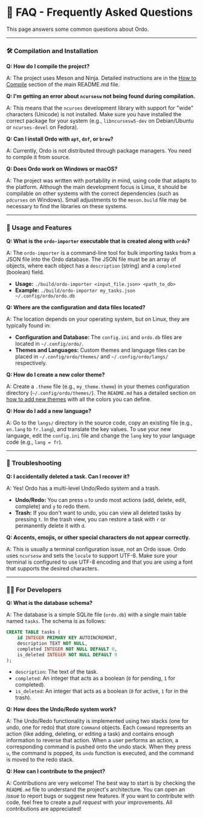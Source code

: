 # 🧐 FAQ - Frequently Asked Questions

This page answers some common questions about Ordo.

---

### 🛠️ Compilation and Installation

**Q: How do I compile the project?**

A: The project uses Meson and Ninja. Detailed instructions are in the [How to Compile](README.md#how-to-compile) section of the main README.md file.

**Q: I'm getting an error about `ncursesw` not being found during compilation.**

A: This means that the `ncurses` development library with support for "wide" characters (Unicode) is not installed. Make sure you have installed the correct package for your system (e.g., `libncursesw5-dev` on Debian/Ubuntu or `ncurses-devel` on Fedora).

**Q: Can I install Ordo with `apt`, `dnf`, or `brew`?**

A: Currently, Ordo is not distributed through package managers. You need to compile it from source.

**Q: Does Ordo work on Windows or macOS?**

A: The project was written with portability in mind, using code that adapts to the platform. Although the main development focus is Linux, it should be compilable on other systems with the correct dependencies (such as `pdcurses` on Windows). Small adjustments to the `meson.build` file may be necessary to find the libraries on these systems.

---

### 🚀 Usage and Features

**Q: What is the `ordo-importer` executable that is created along with `ordo`?**

A: The `ordo-importer` is a command-line tool for bulk importing tasks from a JSON file into the Ordo database. The JSON file must be an array of objects, where each object has a `description` (string) and a `completed` (boolean) field.

*   **Usage:** `./build/ordo-importer <input_file.json> <path_to_db>`
*   **Example:** `./build/ordo-importer my_tasks.json ~/.config/ordo/ordo.db`

**Q: Where are the configuration and data files located?**

A: The location depends on your operating system, but on Linux, they are typically found in:
*   **Configuration and Database:** The `config.ini` and `ordo.db` files are located in `~/.config/ordo/`.
*   **Themes and Languages:** Custom themes and language files can be placed in `~/.config/ordo/themes/` and `~/.config/ordo/langs/` respectively.

**Q: How do I create a new color theme?**

A: Create a `.theme` file (e.g., `my_theme.theme`) in your themes configuration directory (`~/.config/ordo/themes/`). The `README.md` has a detailed section on [how to add new themes](README.md#adding-new-themes) with all the colors you can define.

**Q: How do I add a new language?**

A: Go to the `langs/` directory in the source code, copy an existing file (e.g., `en.lang` to `fr.lang`), and translate the key values. To use your new language, edit the `config.ini` file and change the `lang` key to your language code (e.g., `lang = fr`).

---

### 🐛 Troubleshooting

**Q: I accidentally deleted a task. Can I recover it?**

A: Yes! Ordo has a multi-level Undo/Redo system and a trash.
*   **Undo/Redo:** You can press `u` to undo most actions (add, delete, edit, complete) and `y` to redo them.
*   **Trash:** If you don't want to undo, you can view all deleted tasks by pressing `t`. In the trash view, you can restore a task with `r` or permanently delete it with `d`.

**Q: Accents, emojis, or other special characters do not appear correctly.**

A: This is usually a terminal configuration issue, not an Ordo issue. Ordo uses `ncursesw` and sets the `locale` to support UTF-8. Make sure your terminal is configured to use UTF-8 encoding and that you are using a font that supports the desired characters.

---

### 👨‍💻 For Developers

**Q: What is the database schema?**

A: The database is a simple SQLite file (`ordo.db`) with a single main table named `tasks`. The schema is as follows:
```sql
CREATE TABLE tasks (
    id INTEGER PRIMARY KEY AUTOINCREMENT,
    description TEXT NOT NULL,
    completed INTEGER NOT NULL DEFAULT 0,
    is_deleted INTEGER NOT NULL DEFAULT 0
);
```
-   `description`: The text of the task.
-   `completed`: An integer that acts as a boolean (`0` for pending, `1` for completed).
-   `is_deleted`: An integer that acts as a boolean (`0` for active, `1` for in the trash).

**Q: How does the Undo/Redo system work?**

A: The Undo/Redo functionality is implemented using two stacks (one for undo, one for redo) that store `Command` objects. Each `Command` represents an action (like adding, deleting, or editing a task) and contains enough information to reverse that action. When a user performs an action, a corresponding command is pushed onto the undo stack. When they press `u`, the command is popped, its `undo` function is executed, and the command is moved to the redo stack.

**Q: How can I contribute to the project?**

A: Contributions are very welcome! The best way to start is by checking the `README.md` file to understand the project's architecture. You can open an *issue* to report bugs or suggest new features. If you want to contribute with code, feel free to create a *pull request* with your improvements. All contributions are appreciated!